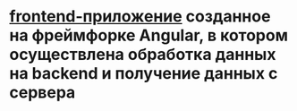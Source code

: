 # [frontend-приложение](https://lidasharova.github.io/cars-hw/) созданное на фреймфорке Angular, в котором осуществлена обработка данных на backend и получение данных с сервера
